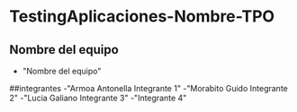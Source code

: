 # TestingAplicaciones-Nombre-TPO
## Nombre del equipo
- "Nombre del equipo"

##integrantes
-"Armoa Antonella Integrante 1"
-"Morabito Guido Integrante 2"
-"Lucia Galiano Integrante 3"
-"Integrante 4"
